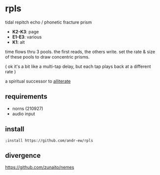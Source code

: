 # rpls
tidal repitch echo /
phonetic fracture prism

- **K2-K3**: page
- **E1-E3**: various
- **K1**: alt

time flows thru 3 pools.
the first reads, 
the others write.
set the rate & size of 
these pools to draw
concentric prisms.

( ok it's a bit like a multi-tap 
delay, but each tap plays 
back at a different rate )

a spiritual successor to [alliterate](https://github.com/andr-ew/prosody#alliterate)

## requirements
- norns (210927)
- audio input

## install
`;install https://github.com/andr-ew/rpls`

## divergence

https://github.com/zunaito/nemes
